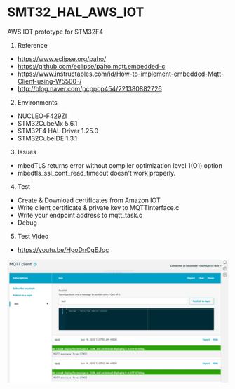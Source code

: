 # SMT32_HAL_AWS_IOT
AWS IOT prototype for STM32F4

1. Reference
- https://www.eclipse.org/paho/
- https://github.com/eclipse/paho.mqtt.embedded-c
- https://www.instructables.com/id/How-to-implement-embedded-Mqtt-Client-using-W5500-/
- http://blog.naver.com/pcppcp454/221380882726

2. Environments
- NUCLEO-F429ZI
- STM32CubeMx 5.6.1 
- STM32F4 HAL Driver 1.25.0
- STM32CubeIDE 1.3.1 

3. Issues
 - mbedTLS returns error without compiler optimization level 1(O1) option
 - mbedtls_ssl_conf_read_timeout doesn't work properly.
 
4. Test
 - Create & Download certificates from Amazon IOT
 - Write client certificate & private key to MQTTInterface.c
 - Write your endpoint address to mqtt_task.c
 - Debug
 
 5. Test Video
  - https://youtu.be/HgoDnCgEJqc
 
![pinout](./aws_iot.jpg)<br>
